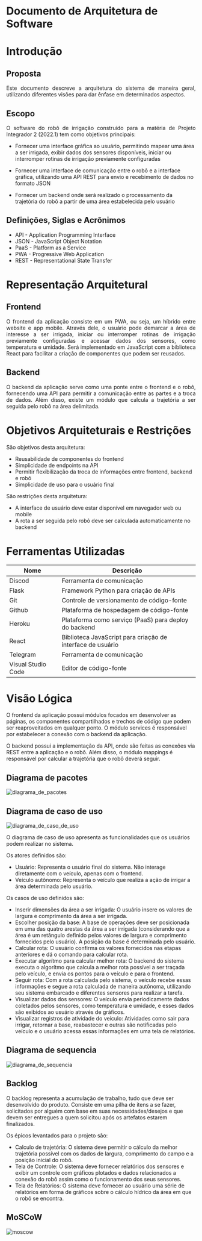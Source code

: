 # Documento de Arquitetura de Software

# Introdução
## Proposta

<p align="justify">
Este documento descreve a arquitetura do sistema de maneira geral, utilizando diferentes visões para dar ênfase em determinados aspectos.
</p>

## Escopo

<p align="justify">
O software do robô de irrigação construído para a matéria de Projeto Integrador 2 (2022.1) tem como objetivos principais:

* Fornecer uma interface gráfica ao usuário, permitindo mapear uma área a ser irrigada, exibir dados dos sensores disponíveis, iniciar ou interromper rotinas de irrigação previamente configuradas

* Fornecer uma interface de comunicação entre o robô e a interface gráfica, utilizando uma API REST para envio e recebimento de dados no formato JSON

* Fornecer um backend onde será realizado o processamento da trajetória do robô a partir de uma área estabelecida pelo usuário
</p>

## Definições, Siglas e Acrônimos

* API - Application Programming Interface
* JSON - JavaScript Object Notation
* PaaS - Platform as a Service
* PWA - Progressive Web Application
* REST - Representational State Transfer

# Representação Arquitetural
## Frontend

<p align="justify">
O frontend da aplicação consiste em um PWA, ou seja, um híbrido entre website e app mobile. Através dele, o usuário pode demarcar a área de interesse a ser irrigada, iniciar ou interromper rotinas de irrigação previamente configuradas e acessar dados dos sensores, como temperatura e umidade. Será implementado em JavaScript com a biblioteca React para facilitar a criação de componentes que podem ser reusados.
</p>

## Backend

<p align="justify">
O backend da aplicação serve como uma ponte entre o frontend e o robô, fornecendo uma API para permitir a comunicação entre as partes e a troca de dados. Além disso, existe um módulo que calcula a trajetória a ser seguida pelo robô na área delimitada.
</p>

# Objetivos Arquiteturais e Restrições

São objetivos desta arquitetura:
* Reusabilidade de componentes do frontend
* Simplicidade de endpoints na API
* Permitir flexibilização da troca de informações entre frontend, backend e robô
* Simplicidade de uso para o usuário final

São restrições desta arquitetura:

* A interface de usuário deve estar disponível em navegador web ou mobile
* A rota a ser seguida pelo robô deve ser calculada automaticamente no backend

# Ferramentas Utilizadas

|Nome|Descrição|
|--|--|
|Discod|Ferramenta de comunicação|
|Flask|Framework Python para criação de APIs|
|Git|Controle de versionamento de código-fonte|
|Github|Plataforma de hospedagem de código-fonte|
|Heroku|Plataforma como serviço (PaaS) para deploy do backend|
|React|Biblioteca JavaScript para criação de interface de usuário|
|Telegram|Ferramenta de comunicação|
|Visual Studio Code|Editor de código-fonte|

# Visão Lógica

O frontend da aplicação possui módulos focados em desenvolver as páginas, os componentes compartilhados e trechos de código que podem ser reaproveitados em qualquer ponto. O módulo services é responsável por estabelecer a conexão com o backend da aplicação.

O backend possui a implementação da API, onde são feitas as conexões via REST entre a aplicação e o robô. Além disso, o módulo mappings é responsável por calcular a trajetória que o robô deverá seguir.

## Diagrama de pacotes

![diagrama_de_pacotes](./img/diagrama_de_pacotes.png)

## Diagrama de caso de uso

![diagrama_de_caso_de_uso](./img/diagrama_de_caso_de_uso.png)

O diagrama de caso de uso apresenta as funcionalidades que os usuários podem realizar no sistema.

Os atores definidos são:

- Usuário: Representa o usuário final do sistema. Não interage diretamente com o veículo, apenas com o frontend.
- Veículo autônomo: Representa o veículo que realiza a ação de irrigar a área determinada pelo usuário.

Os casos de uso definidos são:

- Inserir dimensões da área a ser irrigada: O usuário insere os valores de largura e comprimento da área a ser irrigada.
- Escolher posição da base: A base de operações deve ser posicionada em uma das quatro arestas da área a ser irrigada (considerando que a área é um retângulo definido pelos valores de largura e comprimento fornecidos pelo usuário). A posição da base é determinada pelo usuário.
- Calcular rota: O usuário confirma os valores fornecidos nas etapas anteriores e dá o comando para calcular rota.
- Executar algorítmo para calcular melhor rota: O backend do sistema executa o algorítmo que calcula a melhor rota possível a ser traçada pelo veículo, e envia os pontos para o veículo e para o frontend.
- Seguir rota: Com a rota calculada pelo sistema, o veículo recebe essas informações e segue a rota calculada de maneira autônoma, utilizando seu sistema embarcado e diferentes sensores para realizar a tarefa.
- Visualizar dados dos sensores: O veículo envia periodicamente dados coletados pelos sensores, como temperatura e umidade, e esses dados são exibidos ao usuário através de gráficos.
- Visualizar registros de atividade do veículo: Atividades como sair para irrigar, retornar a base, reabastecer e outras são notificadas pelo veículo e o usuário acessa essas informações em uma tela de relatórios.

## Diagrama de sequencia

![diagrama_de_sequencia](./img/diagrama_de_sequencia.png)


## Backlog
O backlog representa a acumulação de trabalho, tudo que deve ser desenvolvido do produto. Consiste em uma pilha de itens a se fazer, solicitados por alguém com base em suas necessidades/desejos e que devem ser entregues a quem solicitou após os artefatos estarem finalizados.

Os épicos levantados para o projeto são:

- Calculo de trajetória: O sistema deve permitir o cálculo da melhor trajetória possível com os dados de largura, comprimento do campo e a posição inicial do robô.
- Tela de Controle: O sistema deve fornecer relatórios dos sensores e exibir um controle com gráficos plotados e dados relacionados a conexão do robô assim como o funcionamento dos seus sensores.
- Tela de Relatórios: O sistema deve fornecer ao usuário uma série de relatórios em forma de gráficos sobre o cálculo hídrico da área em que o robô se encontra.

## MoSCoW
![moscow](./img/moscow.png)
